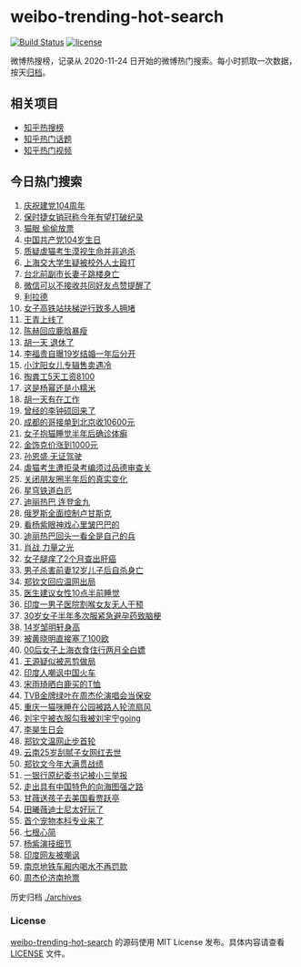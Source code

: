 # weibo-trending-hot-search

[![Build Status](https://github.com/justjavac/weibo-trending-hot-search/workflows/ci/badge.svg?branch=master)](https://github.com/justjavac/weibo-trending-hot-search/actions)
[![license](https://img.shields.io/github/license/justjavac/weibo-trending-hot-search)](https://github.com/justjavac/weibo-trending-hot-search/blob/master/LICENSE)

微博热搜榜，记录从 2020-11-24 日开始的微博热门搜索。每小时抓取一次数据，按天[归档](./archives)。

## 相关项目

- [知乎热搜榜](https://github.com/justjavac/zhihu-trending-top-search)
- [知乎热门话题](https://github.com/justjavac/zhihu-trending-hot-questions)
- [知乎热门视频](https://github.com/justjavac/zhihu-trending-hot-video)

## 今日热门搜索

<!-- BEGIN -->
<!-- 最后更新时间 Wed Jul 02 2025 02:30:37 GMT+0800 (China Standard Time) -->

1. [庆祝建党104周年](https://s.weibo.com//weibo?q=%23%E5%BA%86%E7%A5%9D%E5%BB%BA%E5%85%9A104%E5%91%A8%E5%B9%B4%23&Refer=new_time)
1. [保时捷女销冠称今年有望打破纪录](https://s.weibo.com//weibo?q=%23%E4%BF%9D%E6%97%B6%E6%8D%B7%E5%A5%B3%E9%94%80%E5%86%A0%E7%A7%B0%E4%BB%8A%E5%B9%B4%E6%9C%89%E6%9C%9B%E6%89%93%E7%A0%B4%E7%BA%AA%E5%BD%95%23&t=31&band_rank=13&Refer=top)
1. [猫眼 偷偷放票](https://s.weibo.com//weibo?q=%E7%8C%AB%E7%9C%BC%20%E5%81%B7%E5%81%B7%E6%94%BE%E7%A5%A8&t=31&band_rank=1&Refer=top)
1. [中国共产党104岁生日](https://s.weibo.com//weibo?q=%23%E4%B8%AD%E5%9B%BD%E5%85%B1%E4%BA%A7%E5%85%9A104%E5%B2%81%E7%94%9F%E6%97%A5%23&t=31&band_rank=3&Refer=top)
1. [质疑虐猫考生漠视生命并非追杀](https://s.weibo.com//weibo?q=%23%E8%B4%A8%E7%96%91%E8%99%90%E7%8C%AB%E8%80%83%E7%94%9F%E6%BC%A0%E8%A7%86%E7%94%9F%E5%91%BD%E5%B9%B6%E9%9D%9E%E8%BF%BD%E6%9D%80%23&t=31&band_rank=35&Refer=top)
1. [上海交大学生疑被校外人士殴打](https://s.weibo.com//weibo?q=%23%E4%B8%8A%E6%B5%B7%E4%BA%A4%E5%A4%A7%E5%AD%A6%E7%94%9F%E7%96%91%E8%A2%AB%E6%A0%A1%E5%A4%96%E4%BA%BA%E5%A3%AB%E6%AE%B4%E6%89%93%23&t=31&band_rank=2&Refer=top)
1. [台北前副市长妻子跳楼身亡](https://s.weibo.com//weibo?q=%23%E5%8F%B0%E5%8C%97%E5%89%8D%E5%89%AF%E5%B8%82%E9%95%BF%E5%A6%BB%E5%AD%90%E8%B7%B3%E6%A5%BC%E8%BA%AB%E4%BA%A1%23&t=31&band_rank=9&Refer=top)
1. [微信可以不接收共同好友点赞提醒了](https://s.weibo.com//weibo?q=%E5%BE%AE%E4%BF%A1%E5%8F%AF%E4%BB%A5%E4%B8%8D%E6%8E%A5%E6%94%B6%E5%85%B1%E5%90%8C%E5%A5%BD%E5%8F%8B%E7%82%B9%E8%B5%9E%E6%8F%90%E9%86%92%E4%BA%86&t=31&band_rank=6&Refer=top)
1. [利拉德](https://s.weibo.com//weibo?q=%E5%88%A9%E6%8B%89%E5%BE%B7&t=31&band_rank=4&Refer=top)
1. [女子高铁站扶梯逆行致多人拥堵](https://s.weibo.com//weibo?q=%23%E5%A5%B3%E5%AD%90%E9%AB%98%E9%93%81%E7%AB%99%E6%89%B6%E6%A2%AF%E9%80%86%E8%A1%8C%E8%87%B4%E5%A4%9A%E4%BA%BA%E6%8B%A5%E5%A0%B5%23&t=31&band_rank=10&Refer=top)
1. [王青上线了](https://s.weibo.com//weibo?q=%E7%8E%8B%E9%9D%92%E4%B8%8A%E7%BA%BF%E4%BA%86&t=31&band_rank=8&Refer=top)
1. [陈赫回应鹿晗暴瘦](https://s.weibo.com//weibo?q=%23%E9%99%88%E8%B5%AB%E5%9B%9E%E5%BA%94%E9%B9%BF%E6%99%97%E6%9A%B4%E7%98%A6%23&t=31&band_rank=11&Refer=top)
1. [胡一天 退休了](https://s.weibo.com//weibo?q=%E8%83%A1%E4%B8%80%E5%A4%A9%20%E9%80%80%E4%BC%91%E4%BA%86&t=31&band_rank=12&Refer=top)
1. [李福贵自曝19岁结婚一年后分开](https://s.weibo.com//weibo?q=%23%E6%9D%8E%E7%A6%8F%E8%B4%B5%E8%87%AA%E6%9B%9D19%E5%B2%81%E7%BB%93%E5%A9%9A%E4%B8%80%E5%B9%B4%E5%90%8E%E5%88%86%E5%BC%80%23&t=31&band_rank=15&Refer=top)
1. [小沈阳女儿专辑售卖遇冷](https://s.weibo.com//weibo?q=%23%E5%B0%8F%E6%B2%88%E9%98%B3%E5%A5%B3%E5%84%BF%E4%B8%93%E8%BE%91%E5%94%AE%E5%8D%96%E9%81%87%E5%86%B7%23&t=31&band_rank=17&Refer=top)
1. [掏粪工5天工资8100](https://s.weibo.com//weibo?q=%E6%8E%8F%E7%B2%AA%E5%B7%A55%E5%A4%A9%E5%B7%A5%E8%B5%848100&t=31&band_rank=16&Refer=top)
1. [这是杨幂还是小糯米](https://s.weibo.com//weibo?q=%E8%BF%99%E6%98%AF%E6%9D%A8%E5%B9%82%E8%BF%98%E6%98%AF%E5%B0%8F%E7%B3%AF%E7%B1%B3&t=31&band_rank=19&Refer=top)
1. [胡一天有在工作](https://s.weibo.com//weibo?q=%23%E8%83%A1%E4%B8%80%E5%A4%A9%E6%9C%89%E5%9C%A8%E5%B7%A5%E4%BD%9C%23&t=31&band_rank=24&Refer=top)
1. [曾经的李钟硕回来了](https://s.weibo.com//weibo?q=%23%E6%9B%BE%E7%BB%8F%E7%9A%84%E6%9D%8E%E9%92%9F%E7%A1%95%E5%9B%9E%E6%9D%A5%E4%BA%86%23&t=31&band_rank=18&Refer=top)
1. [成都的哥接单到北京收10600元](https://s.weibo.com//weibo?q=%23%E6%88%90%E9%83%BD%E7%9A%84%E5%93%A5%E6%8E%A5%E5%8D%95%E5%88%B0%E5%8C%97%E4%BA%AC%E6%94%B610600%E5%85%83%23&t=31&band_rank=7&Refer=top)
1. [女子抱猫睡觉半年后确诊体癣](https://s.weibo.com//weibo?q=%23%E5%A5%B3%E5%AD%90%E6%8A%B1%E7%8C%AB%E7%9D%A1%E8%A7%89%E5%8D%8A%E5%B9%B4%E5%90%8E%E7%A1%AE%E8%AF%8A%E4%BD%93%E7%99%A3%23&t=31&band_rank=45&Refer=top)
1. [金饰克价涨到1000元](https://s.weibo.com//weibo?q=%23%E9%87%91%E9%A5%B0%E5%85%8B%E4%BB%B7%E6%B6%A8%E5%88%B01000%E5%85%83%23&t=31&band_rank=21&Refer=top)
1. [孙恩盛 无证驾驶](https://s.weibo.com//weibo?q=%E5%AD%99%E6%81%A9%E7%9B%9B%20%E6%97%A0%E8%AF%81%E9%A9%BE%E9%A9%B6&t=31&band_rank=25&Refer=top)
1. [虐猫考生遭拒录考编须过品德审查关](https://s.weibo.com//weibo?q=%23%E8%99%90%E7%8C%AB%E8%80%83%E7%94%9F%E9%81%AD%E6%8B%92%E5%BD%95%E8%80%83%E7%BC%96%E9%A1%BB%E8%BF%87%E5%93%81%E5%BE%B7%E5%AE%A1%E6%9F%A5%E5%85%B3%23&t=31&band_rank=5&Refer=top)
1. [关闭朋友圈半年后的真实变化](https://s.weibo.com//weibo?q=%E5%85%B3%E9%97%AD%E6%9C%8B%E5%8F%8B%E5%9C%88%E5%8D%8A%E5%B9%B4%E5%90%8E%E7%9A%84%E7%9C%9F%E5%AE%9E%E5%8F%98%E5%8C%96&t=31&band_rank=36&Refer=top)
1. [星穹铁道白厄](https://s.weibo.com//weibo?q=%23%E6%98%9F%E7%A9%B9%E9%93%81%E9%81%93%E7%99%BD%E5%8E%84%23&t=31&band_rank=25&Refer=top)
1. [迪丽热巴 连登金九](https://s.weibo.com//weibo?q=%E8%BF%AA%E4%B8%BD%E7%83%AD%E5%B7%B4%20%E8%BF%9E%E7%99%BB%E9%87%91%E4%B9%9D&t=31&band_rank=23&Refer=top)
1. [俄罗斯全面控制卢甘斯克](https://s.weibo.com//weibo?q=%23%E4%BF%84%E7%BD%97%E6%96%AF%E5%85%A8%E9%9D%A2%E6%8E%A7%E5%88%B6%E5%8D%A2%E7%94%98%E6%96%AF%E5%85%8B%23&t=31&band_rank=42&Refer=top)
1. [看杨紫眼神戏心里皱巴巴的](https://s.weibo.com//weibo?q=%E7%9C%8B%E6%9D%A8%E7%B4%AB%E7%9C%BC%E7%A5%9E%E6%88%8F%E5%BF%83%E9%87%8C%E7%9A%B1%E5%B7%B4%E5%B7%B4%E7%9A%84&t=31&band_rank=48&Refer=top)
1. [迪丽热巴回头一看全是自己的兵](https://s.weibo.com//weibo?q=%E8%BF%AA%E4%B8%BD%E7%83%AD%E5%B7%B4%E5%9B%9E%E5%A4%B4%E4%B8%80%E7%9C%8B%E5%85%A8%E6%98%AF%E8%87%AA%E5%B7%B1%E7%9A%84%E5%85%B5&t=31&band_rank=31&Refer=top)
1. [肖战 力量之光](https://s.weibo.com//weibo?q=%E8%82%96%E6%88%98%20%E5%8A%9B%E9%87%8F%E4%B9%8B%E5%85%89&t=31&band_rank=46&Refer=top)
1. [女子腿痒了2个月查出肝癌](https://s.weibo.com//weibo?q=%23%E5%A5%B3%E5%AD%90%E8%85%BF%E7%97%92%E4%BA%862%E4%B8%AA%E6%9C%88%E6%9F%A5%E5%87%BA%E8%82%9D%E7%99%8C%23&t=31&band_rank=21&Refer=top)
1. [男子杀害前妻12岁儿子后自杀身亡](https://s.weibo.com//weibo?q=%23%E7%94%B7%E5%AD%90%E6%9D%80%E5%AE%B3%E5%89%8D%E5%A6%BB12%E5%B2%81%E5%84%BF%E5%AD%90%E5%90%8E%E8%87%AA%E6%9D%80%E8%BA%AB%E4%BA%A1%23&t=31&band_rank=32&Refer=top)
1. [郑钦文回应温网出局](https://s.weibo.com//weibo?q=%23%E9%83%91%E9%92%A6%E6%96%87%E5%9B%9E%E5%BA%94%E6%B8%A9%E7%BD%91%E5%87%BA%E5%B1%80%23&t=31&band_rank=33&Refer=top)
1. [医生建议女性10点半前睡觉](https://s.weibo.com//weibo?q=%23%E5%8C%BB%E7%94%9F%E5%BB%BA%E8%AE%AE%E5%A5%B3%E6%80%A710%E7%82%B9%E5%8D%8A%E5%89%8D%E7%9D%A1%E8%A7%89%23&t=31&band_rank=34&Refer=top)
1. [印度一男子医院割喉女友无人干预](https://s.weibo.com//weibo?q=%23%E5%8D%B0%E5%BA%A6%E4%B8%80%E7%94%B7%E5%AD%90%E5%8C%BB%E9%99%A2%E5%89%B2%E5%96%89%E5%A5%B3%E5%8F%8B%E6%97%A0%E4%BA%BA%E5%B9%B2%E9%A2%84%23&t=31&band_rank=20&Refer=top)
1. [30岁女子半年多次服紧急避孕药致脑梗](https://s.weibo.com//weibo?q=%2330%E5%B2%81%E5%A5%B3%E5%AD%90%E5%8D%8A%E5%B9%B4%E5%A4%9A%E6%AC%A1%E6%9C%8D%E7%B4%A7%E6%80%A5%E9%81%BF%E5%AD%95%E8%8D%AF%E8%87%B4%E8%84%91%E6%A2%97%23&t=31&band_rank=37&Refer=top)
1. [14岁邹明轩身高](https://s.weibo.com//weibo?q=14%E5%B2%81%E9%82%B9%E6%98%8E%E8%BD%A9%E8%BA%AB%E9%AB%98&t=31&band_rank=22&Refer=top)
1. [被黄晓明直接塞了100欧](https://s.weibo.com//weibo?q=%E8%A2%AB%E9%BB%84%E6%99%93%E6%98%8E%E7%9B%B4%E6%8E%A5%E5%A1%9E%E4%BA%86100%E6%AC%A7&t=31&band_rank=49&Refer=top)
1. [00后女子上海衣食住行两月全白嫖](https://s.weibo.com//weibo?q=%2300%E5%90%8E%E5%A5%B3%E5%AD%90%E4%B8%8A%E6%B5%B7%E8%A1%A3%E9%A3%9F%E4%BD%8F%E8%A1%8C%E4%B8%A4%E6%9C%88%E5%85%A8%E7%99%BD%E5%AB%96%23&t=31&band_rank=41&Refer=top)
1. [王源疑似被恶剪做局](https://s.weibo.com//weibo?q=%23%E7%8E%8B%E6%BA%90%E7%96%91%E4%BC%BC%E8%A2%AB%E6%81%B6%E5%89%AA%E5%81%9A%E5%B1%80%23&t=31&band_rank=28&Refer=top)
1. [印度人嘲讽中国火车](https://s.weibo.com//weibo?q=%E5%8D%B0%E5%BA%A6%E4%BA%BA%E5%98%B2%E8%AE%BD%E4%B8%AD%E5%9B%BD%E7%81%AB%E8%BD%A6&t=31&band_rank=39&Refer=top)
1. [宋雨琦晒白鹿买的T恤](https://s.weibo.com//weibo?q=%23%E5%AE%8B%E9%9B%A8%E7%90%A6%E6%99%92%E7%99%BD%E9%B9%BF%E4%B9%B0%E7%9A%84T%E6%81%A4%23&t=31&band_rank=36&Refer=top)
1. [TVB金牌绿叶在周杰伦演唱会当保安](https://s.weibo.com//weibo?q=%23TVB%E9%87%91%E7%89%8C%E7%BB%BF%E5%8F%B6%E5%9C%A8%E5%91%A8%E6%9D%B0%E4%BC%A6%E6%BC%94%E5%94%B1%E4%BC%9A%E5%BD%93%E4%BF%9D%E5%AE%89%23&t=31&band_rank=29&Refer=top)
1. [重庆一猫咪睡在公园被路人轮流扇风](https://s.weibo.com//weibo?q=%23%E9%87%8D%E5%BA%86%E4%B8%80%E7%8C%AB%E5%92%AA%E7%9D%A1%E5%9C%A8%E5%85%AC%E5%9B%AD%E8%A2%AB%E8%B7%AF%E4%BA%BA%E8%BD%AE%E6%B5%81%E6%89%87%E9%A3%8E%23&t=31&band_rank=43&Refer=top)
1. [刘宇宁被衣服勾我被刘宇宁going](https://s.weibo.com//weibo?q=%E5%88%98%E5%AE%87%E5%AE%81%E8%A2%AB%E8%A1%A3%E6%9C%8D%E5%8B%BE%E6%88%91%E8%A2%AB%E5%88%98%E5%AE%87%E5%AE%81going&t=31&band_rank=45&Refer=top)
1. [李昊生日会](https://s.weibo.com//weibo?q=%E6%9D%8E%E6%98%8A%E7%94%9F%E6%97%A5%E4%BC%9A&t=31&band_rank=27&Refer=top)
1. [郑钦文温网止步首轮](https://s.weibo.com//weibo?q=%23%E9%83%91%E9%92%A6%E6%96%87%E6%B8%A9%E7%BD%91%E6%AD%A2%E6%AD%A5%E9%A6%96%E8%BD%AE%23&t=31&band_rank=14&Refer=top)
1. [云南25岁刮腻子女网红去世](https://s.weibo.com//weibo?q=%23%E4%BA%91%E5%8D%9725%E5%B2%81%E5%88%AE%E8%85%BB%E5%AD%90%E5%A5%B3%E7%BD%91%E7%BA%A2%E5%8E%BB%E4%B8%96%23&t=31&band_rank=45&Refer=top)
1. [郑钦文今年大满贯战绩](https://s.weibo.com//weibo?q=%23%E9%83%91%E9%92%A6%E6%96%87%E4%BB%8A%E5%B9%B4%E5%A4%A7%E6%BB%A1%E8%B4%AF%E6%88%98%E7%BB%A9%23&t=31&band_rank=49&Refer=top)
1. [一银行原纪委书记被小三举报](https://s.weibo.com//weibo?q=%23%E4%B8%80%E9%93%B6%E8%A1%8C%E5%8E%9F%E7%BA%AA%E5%A7%94%E4%B9%A6%E8%AE%B0%E8%A2%AB%E5%B0%8F%E4%B8%89%E4%B8%BE%E6%8A%A5%23&t=31&band_rank=33&Refer=top)
1. [走出具有中国特色的向海图强之路](https://s.weibo.com//weibo?q=%23%E8%B5%B0%E5%87%BA%E5%85%B7%E6%9C%89%E4%B8%AD%E5%9B%BD%E7%89%B9%E8%89%B2%E7%9A%84%E5%90%91%E6%B5%B7%E5%9B%BE%E5%BC%BA%E4%B9%8B%E8%B7%AF%23&Refer=new_time)
1. [甘薇送孩子去美国看贾跃亭](https://s.weibo.com//weibo?q=%23%E7%94%98%E8%96%87%E9%80%81%E5%AD%A9%E5%AD%90%E5%8E%BB%E7%BE%8E%E5%9B%BD%E7%9C%8B%E8%B4%BE%E8%B7%83%E4%BA%AD%23&t=31&band_rank=40&Refer=top)
1. [田曦薇迪士尼太好玩了](https://s.weibo.com//weibo?q=%23%E7%94%B0%E6%9B%A6%E8%96%87%E8%BF%AA%E5%A3%AB%E5%B0%BC%E5%A4%AA%E5%A5%BD%E7%8E%A9%E4%BA%86%23&t=31&band_rank=26&Refer=top)
1. [首个宠物本科专业来了](https://s.weibo.com//weibo?q=%23%E9%A6%96%E4%B8%AA%E5%AE%A0%E7%89%A9%E6%9C%AC%E7%A7%91%E4%B8%93%E4%B8%9A%E6%9D%A5%E4%BA%86%23&t=31&band_rank=30&Refer=top)
1. [七根心简](https://s.weibo.com//weibo?q=%E4%B8%83%E6%A0%B9%E5%BF%83%E7%AE%80&t=31&band_rank=44&Refer=top)
1. [杨紫演技细节](https://s.weibo.com//weibo?q=%E6%9D%A8%E7%B4%AB%E6%BC%94%E6%8A%80%E7%BB%86%E8%8A%82&t=31&band_rank=38&Refer=top)
1. [印度网友被嘲讽](https://s.weibo.com//weibo?q=%23%E5%8D%B0%E5%BA%A6%E7%BD%91%E5%8F%8B%E8%A2%AB%E5%98%B2%E8%AE%BD%23&t=31&band_rank=47&Refer=top)
1. [南京地铁车厢内喝水不再罚款](https://s.weibo.com//weibo?q=%23%E5%8D%97%E4%BA%AC%E5%9C%B0%E9%93%81%E8%BD%A6%E5%8E%A2%E5%86%85%E5%96%9D%E6%B0%B4%E4%B8%8D%E5%86%8D%E7%BD%9A%E6%AC%BE%23&t=31&band_rank=48&Refer=top)
1. [周杰伦济南抢票](https://s.weibo.com//weibo?q=%E5%91%A8%E6%9D%B0%E4%BC%A6%E6%B5%8E%E5%8D%97%E6%8A%A2%E7%A5%A8&t=31&band_rank=50&Refer=top)

<!-- END -->

历史归档 [./archives](./archives)

### License

[weibo-trending-hot-search](https://github.com/justjavac/weibo-trending-hot-search) 的源码使用 MIT License
发布。具体内容请查看 [LICENSE](./LICENSE) 文件。

